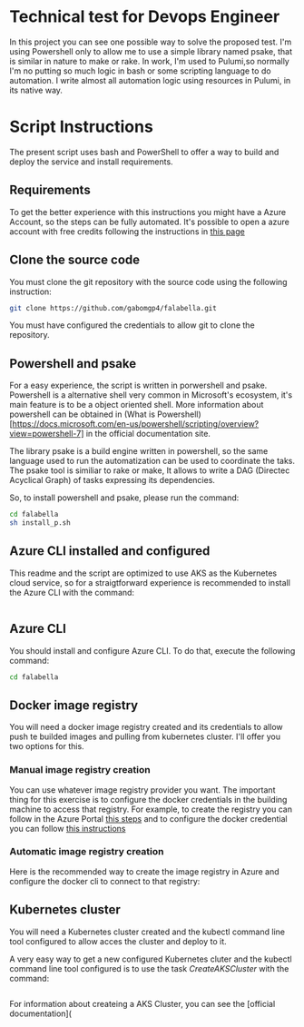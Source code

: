 # Technical test for Devops Engineer

In this project you can see one possible way to solve the proposed test. I'm using Powershell only to allow me to use a simple library named psake, that is similar in nature to make or rake. In work, I'm used to Pulumi,so normally I'm no putting so much logic in bash or some scripting language to do automation. I write almost all automation logic using resources in Pulumi, in its native way.

# Script Instructions

The present script uses bash and PowerShell to offer a way to build and deploy the service and install requirements.

## Requirements

To get the better experience with this instructions you might have a Azure Account, so the steps can be fully automated. It's possible to open a azure account with free credits following the instructions in [this page](https://azure.microsoft.com/en-us/free/)

## Clone the source code

You must clone the git repository with the source code using the following instruction:

```bash
git clone https://github.com/gabomgp4/falabella.git
```

You must have configured the credentials to allow git to clone the repository.

## Powershell and psake

For a easy experience, the script is written in porwershell and psake. Powershell is a alternative shell very common in Microsoft's ecosystem, it's main feature is to be a object oriented shell. More information about powershell can be obtained in (What is Powershell)[https://docs.microsoft.com/en-us/powershell/scripting/overview?view=powershell-7] in the official documentation site.

The library psake is a build engine written in powershell, so the same language used to run the automatization can be used to coordinate the taks. The psake tool is similiar to rake or make, It allows to write a DAG (Directec Acyclical Graph) of tasks expressing its dependencies.

So, to install powershell and psake, please run the command:

```bash
cd falabella
sh install_p.sh
```

## Azure CLI installed and configured

This readme and the script are optimized to use AKS as the Kubernetes cloud service, so for a straigtforward experience is recommended to install the Azure CLI with the command:

```powershell

```


## Azure CLI

You should install and configure Azure CLI. To do that, execute the following command:

```bash
cd falabella

```

## Docker image registry

You will need a docker image registry created and its credentials to allow push te builded images and pulling from kubernetes cluster. I'll offer you two options for this.

### Manual image registry creation

You can use whatever image registry provider you want. The important thing for this exercise is to configure the docker credentials in the building machine to access that registry. For example, to create the registry you can follow in the Azure Portal [this steps](https://docs.microsoft.com/en-us/azure/container-registry/container-registry-get-started-portal) and to configure the docker credential you can follow [this instructions](https://stackoverflow.com/a/58956760/13071418)

### Automatic image registry creation

Here is the recommended way to create the image registry in Azure and configure the docker cli to connect to that registry:


## Kubernetes cluster

You will need a Kubernetes cluster created and the kubectl command line tool configured to allow acces the cluster and deploy to it.

A very easy way to get a new configured Kubernetes cluter and the kubectl command line tool configured is to use the task *CreateAKSCluster* with the command:

```powershell

```

For information about createing a AKS Cluster, you can see the [official documentation](
